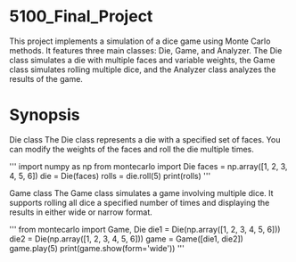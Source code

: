 # 5100_Final_Project
This project implements a simulation of a dice game using Monte Carlo methods. It features three main classes: Die, Game, and Analyzer. The Die class simulates a die with multiple faces and variable weights, the Game class simulates rolling multiple dice, and the Analyzer class analyzes the results of the game.

# Synopsis

Die class
The Die class represents a die with a specified set of faces. You can modify the weights of the faces and roll the die multiple times.

'''
import numpy as np
from montecarlo import Die
faces = np.array([1, 2, 3, 4, 5, 6])
die = Die(faces)
rolls = die.roll(5)
print(rolls)
'''

Game class
The Game class simulates a game involving multiple dice. It supports rolling all dice a specified number of times and displaying the results in either wide or narrow format.

'''
from montecarlo import Game, Die
die1 = Die(np.array([1, 2, 3, 4, 5, 6]))
die2 = Die(np.array([1, 2, 3, 4, 5, 6]))
game = Game([die1, die2])
game.play(5)
print(game.show(form='wide'))
'''
